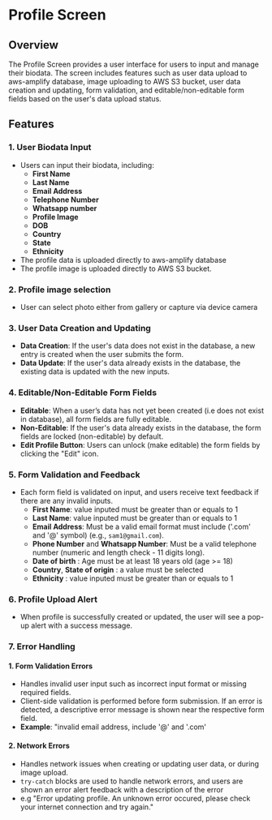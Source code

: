 # Profile Screen

## Overview

The Profile Screen provides a user interface for users to input and manage their biodata. The screen includes features such as user data upload to aws-amplify database, image uploading to AWS S3 bucket, user data creation and updating, form validation, and editable/non-editable form fields based on the user's data upload status.

## Features

### 1. User Biodata Input
- Users can input their biodata, including:
  - **First Name**
  - **Last Name**
  - **Email Address**
  - **Telephone Number**
  - **Whatsapp number**
  - **Profile Image**
  - **DOB**
  - **Country**
  - **State**
  - **Ethnicity**
- The profile data is uploaded directly to aws-amplify database
- The profile image is uploaded directly to AWS S3 bucket.

### 2. Profile image selection
- User can select photo either from gallery or capture via device camera

### 3. User Data Creation and Updating
- **Data Creation**: If the user's data does not exist in the database, a new entry is created when the user submits the form.
- **Data Update**: If the user's data already exists in the database, the existing data is updated with the new inputs.

### 4. Editable/Non-Editable Form Fields
- **Editable**: When a user’s data has not yet been created (i.e does not exist in database), all form fields are fully editable.
- **Non-Editable**: If the user's data already exists in the database, the form fields are locked (non-editable) by default.
- **Edit Profile Button**: Users can unlock (make editable) the form fields by clicking the "Edit" icon.

### 5. Form Validation and Feedback
- Each form field is validated on input, and users receive text feedback if there are any invalid inputs.
  - **First Name**: value inputed must be greater than or equals to 1
  - **Last Name**: value inputed must be greater than or equals to 1
  - **Email Address**: Must be a valid email format must include ('.com' and '@' symbol) (e.g., `sam1@gmail.com`).
  - **Phone Number** and **Whatsapp Number**: Must be a valid telephone number (numeric and length check - 11 digits long).
  - **Date of birth** : Age must be at least 18 years old (age >= 18)
  - **Country**, **State of origin** :  a value must be selected
  - **Ethnicity** : value inputed must be greater than or equals to 1

### 6. Profile Upload Alert
- When profile is successfully created or updated, the user will see a pop-up alert with a success message.

### 7. Error Handling
   
 #### 1. Form Validation Errors
- Handles invalid user input such as incorrect input format or missing required fields.
- Client-side validation is performed before form submission. If an error is detected, a descriptive error message is shown near the respective form field.
- **Example**: "invalid email address, include '@' and '.com'

 #### 2. Network Errors
-  Handles network issues when creating or updating user data, or during image upload.
-  `try-catch` blocks are used to handle network errors, and users are shown an error alert feedback with a description of the error
- e.g "Error updating profile. An unknown error occured, please check your internet connection and try again."